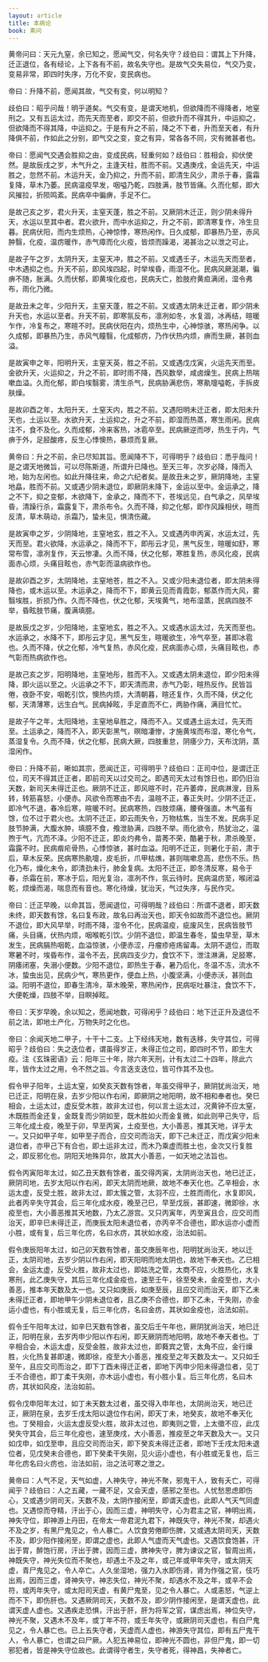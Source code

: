 ```yaml
---
layout: article
title: 本病论
book: 素问
---
```


黄帝问曰：天元九窒，余已知之，愿闻气交，何名失守？歧伯曰：谓其上下升降，迁正退位，各有经论，上下各有不前，故名失守也。是故气交失易位，气交乃变，变易非常，即四时失序，万化不安，变民病也。

帝曰：升降不前，愿闻其故，气交有变，何以明知？

歧伯曰：昭乎问哉！明乎道矣。气交有变，是谓天地机，但欲降而不得降者，地窒刑之。又有五运太过，而先天而至者，即交不前，但欲升而不得其升，中运抑之，但欲降而不得其降，中运抑之。于是有升之不前，降之不下者，升而至天者，有升降俱不前，作如此之分别，即气交之变，变之有异，常各各不同，灾有微甚者也。

帝曰：愿闻气交遇会胜抑之由，变成民病，轻重何如？歧伯曰：胜相会，抑伏使然。是故辰戌之岁，木气升之，主逢天柱，胜而不前。又遇庚戌，金运先天，中运胜之，忽然不前。木运升天，金乃抑之，升而不前，即清生风少，肃杀于春，露霜复降，草木乃萎。民病温疫早发，咽嗌乃乾，四肢满，肢节皆痛。久而化郁，即大风摧拉，折陨鸣紊。民病卒中徧痹，手足不仁。

是故己亥之岁，君火升天，主窒天蓬，胜之不前。又厥阴木迁正，则少阴未得升天，水运以至其中者。君火欲升，而中水运抑之，升之不前，即清寒复作，冷生旦暮。民病伏阳，而内生烦热，心神惊悸，寒热闲作。日久成郁，即暴热乃至，赤风肿翳，化疫，温疠暖作，赤气瘴而化火疫，皆烦而躁渴，渴甚治之以泄之可止。

是故子午之岁，太阴升天，主窒天冲，胜之不前。又或遇壬子，木运先天而至者，中木遇抑之也。升天不前，即风埃四起，时举埃昏，雨湿不化。民病风厥涎潮，徧痹不随，胀满。久而伏郁，即黄埃化疫也，民病夭亡，脸肢府黄疸满闭，湿令弗布，雨化乃微。

是故丑未之年，少阳升天，主窒天蓬，胜之不前。又或遇太阴未迁正者，即少阴未升天也，水运以至者。升天不前，即寒氛反布，凛冽如冬，水复涸，冰再结，暄暖乍作，冷复布之，寒暄不时。民病伏阳在内，烦热生中，心神惊骇，寒热闲争。以久成郁，即暴热乃生，赤风气瞳翳，化成郁疠，乃作伏热内烦，痹而生厥，甚则血溢。

是故寅申之年，阳明升天，主窒天英，胜之不前。又或遇戊戊寅，火运先天而至。金欲升天，火运抑之，升之不前，即时雨不降，西风数举，咸卤燥生。民病上热喘嗽血溢。久而化郁，即白埃翳雾，清生杀气，民病胁满悲伤，寒鼽嚏嗌乾，手拆皮肤燥。

是故卯酉之年，太阳升天，土窒天内，胜之不前。又遇阳明未迁正者，即太阳未升天也，土运以至。水欲升天，土运抑之，升之不前，即湿而热蒸，寒生雨闲。民病注不，食不及化。久而成郁，冷来客热，冰雹卒至。民病厥逆而哕，热生于内，气痹于外，足胫酸疼，反生心悸懊热，暴烦而复厥。

黄帝曰：升之不前，余已尽知其旨。愿闻降不下，可得明乎？歧伯曰：悉乎哉问！是之谓天地微旨，可以尽陈斯道，所谓升已降也。至天三年，次岁必降，降而入地，始为左闲也。如此升降往来，命之六纪者矣。是故丑未之岁，厥阴降地，主窒地皛，胜而不前。又或遇少阴未退位，即厥阴未降下，金运以至中。金运承之，降之不下，抑之变郁，木欲降下，金承之，降而不下，苍埃远见，白气承之，风举埃昏，清躁行杀，霜露复下，肃杀布令。久而不降，抑之化郁，即作风躁相伏，暄而反清，草木萌动，杀霜乃，蛰未见，惧清伤藏。

是故寅申之岁，少阴降地，主窒地玄，胜之不入。又或遇丙申丙寅，水运太过，先天而至。君火欲降，水运承之，降而不下，即彤云才见，黑气反生，暄暖如舒，寒常布雪，凛冽复作，天云惨凄。久而不降，伏之化郁，寒胜复热，赤风化疫，民病面赤心烦，头痛目眩也，赤气彰而温病欲作也。

是故卯酉之岁，太阴降地，主窒地苍，胜之不入。又或少阳未退位者，即太阴未得降也，或木运以至。木运承之，降而不下，即黄云见而青霞彰，郁蒸作而大风，雾翳埃胜，折损乃作。久而不降也，伏之化郁，天埃黄气，地布湿蒸，民病四肢不举，昏眩肢节痛，腹满填臆。

是故辰戊之岁，少阳降地，主窒地玄，胜之不入。又或遇水运太过，先天而至也。水运承之，水降不下，即彤云才见，黑气反生，暄暖欲生，冷气卒至，甚即冰雹也。久而不降，伏之化郁，冷气复热，赤风化疫，民病面赤心烦，头痛目眩也，赤气彰而热病欲作也。

是故己亥之岁，阳明降地，主窒地彤，胜而不入。又或遇太阴未退位，即少阳未得降，即火运以至之。火运承之不下，即天清而肃，赤气乃彰，暄热反作。民皆旨倦，夜卧不安，咽乾引饮，懊热内烦，大清朝暮，暄还复作，久而不降，伏之化郁，天清薄寒，远生白气。民病掉眩，手足直而不仁，两胁作痛，满目忙忙。

是故子午之年，太阳降地，主窒地阜胜之，降而不入。又或遇土运太过，先天而至。土运承之，降而不入，即天彰黑气，暝暗凄惨，才施黄埃而布湿，寒化令气，蒸湿复令。久而不降，伏之化郁，民病大厥，四肢重怠，阴痿少力，天布沈阴，蒸湿闲作。

帝曰：升降不前，晰如其宗，愿闻迁正，可得明乎？歧伯曰：正司中位，是谓迁正位，司天不得其迁正者，即前司天以过交司之。即遇司天太过有馀日也，即仍旧治天数，新司天未得迁正也。厥阴不迁正，即风暄不时，花卉萎瘁，民病淋溲，目系转，转筋喜怒，小便赤。风欲令而寒由不去，温暄不正，春正失时。少阴不迁正，即冷气不退，春冷后寒，暄暖不时。民病寒热，四肢烦痛，腰脊强直。木气虽有馀，位不过于君火也。太阴不迁正，即云雨失令，万物枯焦，当生不发。民病手足肢节肿满，大腹水肿，填臆不食，飧泄胁满，四肢不举。雨化欲令，热犹治之，温煦于气，亢而不泽。少阳不迁正，即炎灼弗令，苗莠不荣，酷暑于秋，肃杀晚至，霜露不时。民病㾬疟骨热，心悸惊骇，甚时血溢。阳明不迁正，则暑化于前，肃于后，草木反荣。民病寒热鼽嚏，皮毛折，爪甲枯燋，甚则喘嗽息高，悲伤不乐。热化乃布，燥化未令，即清劲未行，肺金复病。太阳不迁正，即冬清反寒，易令于春，杀霜在前，寒冰于后，阳光复治，凛冽不作，氛云待时。民病温疠至，喉闭溢乾，烦燥而渴，喘息而有音也。寒化待燥，犹治天，气过失序，与民作灾。

帝曰：迁正早晚，以命其旨，愿闻退位，可得明哉？歧伯曰：所谓不退者，即天数未终，即天数有馀，名曰复布政，故名曰再治天也，即天令如故而不退位也。厥阴不退位，即大风早举，时雨不降，湿令不化，民病温疫，疵废风生，民病皆肢节痛，头目痛，伏热内烦，咽喉乾引饮。少阴不退位，即温生春冬，蛰虫早至，草木发生，民病膈热咽乾，血溢惊骇，小便赤涩，丹瘤疹疮疡留毒。太阴不退位，而取寒暑不时，埃昏布作，温令不去，民病四支少力，食饮不下，泄注淋满，足胫寒，阴痿闭塞，失溺小便数。少阳不退位，即热生于春，暑乃后化，冬温不冻，流水不冰，蛰虫出见，民病少气，寒热更作，便血上热，小腹坚满，小便赤沃，甚则血溢。阳明不退位，即春生清冷，草木晚荣，寒热闲作，民病呕吐暴注，食饮不下，大便乾燥，四肢不举，目瞑掉眩。

帝曰：天岁早晚，余以知之，愿闻地数，可得闲乎？歧伯曰：地下迁正升及退位不前之法，即地土产化，万物失时之化也。

帝曰：余闻天地二甲子，十干十二支。上下经纬天地，数有迭移，失守其位，可得昭乎？歧伯曰：失之迭位者，谓虽得岁正，未得正位之司，即四时不节，即生大疫。注《玄珠密语》云：阳年三十年，除六年天刑，计有太过二十四年，除此六年，皆作太过之用，令不然之旨。今言迭支迭位，皆可作其不及也。

假令甲子阳年，土运太窒，如癸亥天数有馀者，年虽交得甲子，厥阴犹尚治天，地已迁正，阳明在泉，去岁少阳以作右闲，即厥阴之地阳明，故不相和奉者也。癸巳相会，土运太过，虚反受木胜，故非太过也，何以言土运太过，况黄钟不应太窒，木既胜而金还复，金既复而少阴如至，既木胜如火而金复微，如此则甲己失守，后三年化成土疫，晚至于卯，早至丙寅，土疫至也，大小善恶，推其天地，详乎太一。又只如甲子年，如甲至子而合，应交司而治天，即下己未迁正，而戊寅少阳未退位者，亦甲己下有合也，即土运非太过，而木乃乘虚而胜土也，金次又行复胜之，即反邪化也。阴阳天地殊异尔，故其大小善恶，一如天地之法旨也。

假令丙寅阳年太过，如乙丑天数有馀者，虽交得丙寅，太阴尚治天也，地已迁正，厥阴司地，去岁太阳以作右闲，即天太阴而地厥，故地不奉天化也。乙辛相会，水运太虚，反受土胜，故非太过，即太簇之管，太羽不应，土胜而雨化，水复即风，此者丙辛失守其会，后三年化成水疫，晚至己巳，早至戊辰，甚即速，微即徐，水疫至也，大小善恶推其天地数，乃太乙游宫。又只丙寅年，丙至寅且合，应交司而治天，即辛巳未得迁正，而庚辰太阳未退位者，亦丙辛不合德也，即水运亦小虚而小胜，或有复，后三年化疠，名曰水疠，其状如水疫，治法如前。

假令庚辰阳年太过，如己卯天数有馀者，虽交庚辰年也，阳明犹尚治天，地以迁正，太阴司地，去岁少阴以作右闲，即天阳明而地太阴也，故地下奉天也。乙巳相会，金运太虚，反受火胜，故非太过也，即姑洗之管，太商不应，火胜热化，水复寒刑，此乙庚失守，其后三年化成金疫也，速至壬午，徐至癸未，金疫至也，大小善恶，推本年天数及太一也。又只如庚辰，如庚至辰，且应交司而治天，即下乙未未得迁正者，即地甲午少阴未退位者，且乙庚不合德也，即下乙未，干失刚，亦金运小虚也，有小胜或无复，后三年化疠，名曰金疠，其状如金疫也，治法如前。

假令壬午阳年太过，如辛巳天数有馀者，虽交后壬午年也，厥阴犹尚治天，地巳迁正，阳明在泉，去岁丙申少阳以作右闲，即天厥阴而地阳明，故地不奉天者也。丁辛相合会，木运太虚，反受金胜，故非太过也，即蕤宾之管，太角不应，金行燥胜，火化热复甚即速，微即徐，疫至大小善恶，推疫至之年天数及太一。又只如壬至午，且应交司而治之，即下丁酉未得迁正者，即地下丙申少阳未得退位者，见丁壬不合德也，即丁柔干失刚，亦木运小虚也，有小胜小复。后三年化疠，名曰木疠，其状如风疫，法治如前。

假令戊申阳年太过，如丁未天数太过者，虽交得入申年也，太阴尚治天，地已迁正，厥阴在泉，去岁壬戌太阳以退位作右闲，即天丁未，地癸亥，故地不奉天化也。丁癸相会，火运太虚反受火胜，故非太过也，即夷则之管，上太徵不应，此戊癸失守其会，后三年化疫也，速至庚戌，大小善恶，推疫至之年天数及大一。又只如戊申，如戊至申，且应交司而治天，即下癸亥未得迁正者，即地下壬戌太阳未退位者，见戊癸未合德也，即下癸柔干失刚，见火运小虚也，有小胜或无复也，后三年化疠名曰火疠也，治法如前，治之法可寒之泄之。

黄帝曰：人气不足，天气如虚，人神失守，神光不聚，邪鬼干人，致有夭亡，可得闻乎？歧伯曰：人之五藏，一藏不足，又会天虚，感邪之至也。人忧愁思虑即伤心，又或遇少阴司天，天数不及，太阴作接闲至，即谓天虚也，此即人气天气同虚也。又遇惊而夺精，汗出于心，因而三虚，神明失守，心为君主之官，神明出焉，神失守位，即神游上丹田，在帝太一帝君泥九君下，神既失守，神光不聚，却遇火不及之岁，有黑尸鬼见之，令人暴亡。人饮食劳倦即伤脾，又或遇太阴司天，天数不及，即少阳作接闲至，即谓之虚也，此即人气虚而天气虚也。又遇饮食饱甚，汗出于胃，醉饱行房，汗出于脾，因而三虚，脾神失守，脾为谏议之官，智周出焉，神既失守，神光失位而不聚也，却遇土不及之年，或己年或甲年失守，或太阴天虚，青尸鬼见之，令人卒亡。人久坐湿地，强力入水即伤肾，肾为作强之官，伎巧出焉，因而三虚，肾神失守，神志失位，神光不聚，却遇水不及之年，或辛不会符，或丙年失守，或太阳司天虚，有黄尸鬼至，见之令人暴亡。人或恚怒，气逆上而不下，即伤肝也。又遇厥阴司天，天数不及，即少阴作接闲至，是谓天虚也，此谓天虚人虚也。又遇疾走恐惧，汗出于肝，肝为将军之官，谋虑出焉，神位失守，神光不聚，又遇木不及年，或丁年不符，或壬年失守，或厥阴司天虚也，有白尸鬼见之，令人暴亡也。已上五失守者，天虚而人虚也，神游失守其位，即有五尸鬼干人，令人暴亡，也谓之曰尸厥。人犯五神易位，即神光不圆也，非但尸鬼，即一切邪犯者，皆是神失守位故也。此谓得守者生，失守者死，得神昌，失神者亡。

